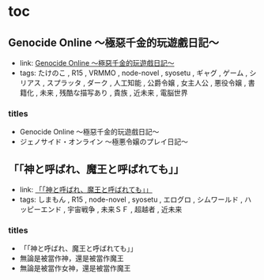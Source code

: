 # toc

## Genocide Online ～極惡千金的玩遊戲日記～

- link: [Genocide Online ～極惡千金的玩遊戲日記～](Genocide%20Online%20%EF%BD%9E%E6%A5%B5%E6%83%A1%E5%8D%83%E9%87%91%E7%9A%84%E7%8E%A9%E9%81%8A%E6%88%B2%E6%97%A5%E8%A8%98%EF%BD%9E/)
- tags: たけのこ , R15 , VRMMO , node-novel , syosetu , ギャグ , ゲーム , シリアス , スプラッタ , ダーク , 人工知能 , 公爵令嬢 , 女主人公 , 悪役令嬢 , 書籍化 , 未来 , 残酷な描写あり , 貴族 , 近未来 , 電脳世界

### titles

- Genocide Online ～極惡千金的玩遊戲日記～
- ジェノサイド・オンライン 〜極悪令嬢のプレイ日記〜

## 「「神と呼ばれ、魔王と呼ばれても」」

- link: [「「神と呼ばれ、魔王と呼ばれても」」](%E3%80%8C%E3%80%8C%E7%A5%9E%E3%81%A8%E5%91%BC%E3%81%B0%E3%82%8C%E3%80%81%E9%AD%94%E7%8E%8B%E3%81%A8%E5%91%BC%E3%81%B0%E3%82%8C%E3%81%A6%E3%82%82%E3%80%8D%E3%80%8D/)
- tags: しまもん , R15 , node-novel , syosetu , エログロ , シムワールド , ハッピーエンド , 宇宙戦争 , 未来ＳＦ , 超越者 , 近未来

### titles

- 「「神と呼ばれ、魔王と呼ばれても」」
- 無論是被當作神，還是被當作魔王
- 無論是被當作女神，還是被當作魔王
